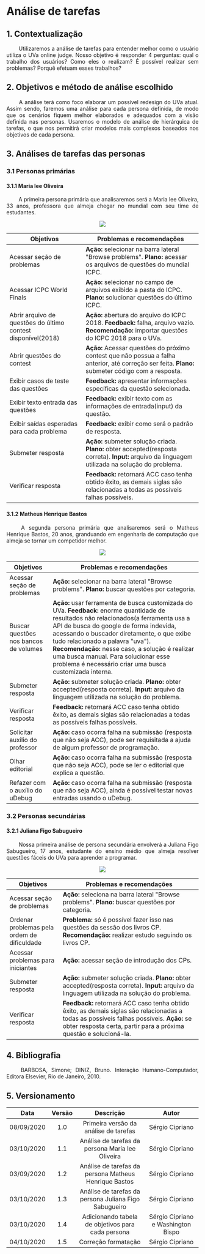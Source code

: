# Análise de tarefas

## 1. Contextualização

<p align="justify"> &emsp;&emsp; Utilizaremos a análise de tarefas para entender melhor como o usuário utiliza o UVa online judge. Nosso objetivo é responder 4 perguntas: qual o trabalho dos usuários? Como eles o realizam? É possível realizar sem problemas? Porquê efetuam esses trabalhos?</p>

## 2. Objetivos e método de análise escolhido

<p align="justify"> &emsp;&emsp; A análise terá como foco elaborar um possível redesign do UVa atual. Assim sendo, faremos uma análise para cada persona definida, de modo que os cenários fiquem melhor elaborados e adequados com a visão definida nas personas. Usaremos o modelo de análise de hierárquica de tarefas, o que nos permitirá criar modelos mais complexos baseados nos objetivos de cada persona.</p>

## 3. Análises de tarefas das personas

### 3.1 Personas primárias

#### 3.1.1 Maria lee Oliveira

<p align="justify"> &emsp;&emsp; A primeira persona primária que analisaremos será a Maria lee Oliveira, 33 anos, professora que almeja chegar no mundial com seu time de estudantes.</p>

<p align="center">
  <img src="../../assets/analise_tarefas/Maria_Lee_Oliveira.jpeg">
</p>

| Objetivos | Problemas e recomendações |
|-|-|
| Acessar seção de problemas | **Ação:** selecionar na barra lateral "Browse problems". **Plano:** acessar os arquivos de questões do mundial ICPC. |
| Acessar ICPC World Finals | **Ação:** selecionar no campo de arquivos exibido a pasta do ICPC. **Plano:** solucionar questões do último ICPC. |
| Abrir arquivo de questões do último contest disponível(2018) | **Ação:** abertura do arquivo do ICPC 2018. **Feedback:** falha, arquivo vazio. **Recomendação:** importar questões do ICPC 2018 para o UVa. |
| Abrir questões do contest | **Ação:** Acessar questões do próximo contest que não possua a falha anterior, até correção ser feita. **Plano:** submeter código com a resposta. |
| Exibir casos de teste das questões | **Feedback:** apresentar informações específicas da questão selecionada. |
| Exibir texto entrada das questões | **Feedback:** exibir texto com as informações de entrada(input) da questão. |
| Exibir saídas esperadas para cada problema | **Feedback:** exibir como será o padrão de resposta. |
| Submeter resposta | **Ação:** submeter solução criada. **Plano:** obter accepted(resposta correta). **Input:** arquivo da linguagem utilizada na solução do problema. |
| Verificar resposta | **Feedback:** retornará ACC caso tenha obtido êxito, as demais siglas são relacionadas a todas as possíveis falhas possíveis. |

#### 3.1.2 Matheus Henrique Bastos

<p align="justify"> &emsp;&emsp; A segunda persona primária que analisaremos será o Matheus Henrique Bastos, 20 anos, granduando em engenharia de computação que almeja se tornar um competidor melhor.</p>

<p align="center">
  <img src="../../assets/analise_tarefas/Matheus_Henrique_Bastos.jpeg">
</p>

| Objetivos | Problemas e recomendações |
|-|-|
| Acessar seção de problemas | **Ação:** selecionar na barra lateral "Browse problems". **Plano:** buscar questões por categoria. |
| Buscar questões nos bancos de volumes | **Ação:** usar ferramenta de busca customizada do UVa. **Feedback:** enorme quantidade de resultados não relacionados(a ferramenta usa a API de busca do google de forma indevida, acessando o buscador diretamente, o que exibe tudo relacionado a palavra "uva"). **Recomendação:** nesse caso, a solução é realizar uma busca manual. Para solucionar esse problema é necessário criar uma busca customizada interna. |
| Submeter resposta | **Ação:** submeter solução criada. **Plano:** obter accepted(resposta correta). **Input:** arquivo da linguagem utilizada na solução do problema. |
| Verificar resposta | **Feedback:** retornará ACC caso tenha obtido êxito, as demais siglas são relacionadas a todas as possíveis falhas possíveis. |
| Solicitar auxilio do professor | **Ação:** caso ocorra falha na submissão (resposta que não seja ACC), pode ser requisitada a ajuda de algum professor de programação. |
| Olhar editorial | **Ação:** caso ocorra falha na submissão (resposta que não seja ACC), pode se ler o editorial que explica a questão. |
| Refazer com o auxílio do uDebug | **Ação:** caso ocorra falha na submissão (resposta que não seja ACC), ainda é possível testar novas entradas usando o uDebug. |

### 3.2 Personas secundárias

#### 3.2.1 Juliana Figo Sabugueiro

<p align="justify"> &emsp;&emsp; Nossa primeira análise de persona secundária envolverá a Juliana Figo Sabugueiro, 17 anos, estudante do ensino médio que almeja resolver questões fáceis do UVa para aprender a programar.</p>

<p align="center">
  <img src="../../assets/analise_tarefas/Juliana_Figo_Sabugueiro.jpeg">
</p>

| Objetivos | Problemas e recomendações |
|-|-|
| Acessar seção de problemas | **Ação:** seleciona na barra lateral "Browse problems". **Plano:** buscar questões por categoria. |
| Ordenar problemas pela ordem de dificuldade | **Problema:** só é possível fazer isso nas questões da sessão dos livros CP. **Recomendação:** realizar estudo seguindo os livros CP. |
| Acessar problemas para iniciantes | **Ação:** acessar seção de introdução dos CPs. |
| Submeter resposta | **Ação:** submeter solução criada. **Plano:** obter accepted(resposta correta). **Input:** arquivo da linguagem utilizada na solução do problema. |
| Verificar resposta | **Feedback:** retornará ACC caso tenha obtido êxito, as demais siglas são relacionadas a todas as possíveis falhas possíveis. **Ação:** se obter resposta certa, partir para a próxima questão e solucioná-la. |

## 4. Bibliografia

<p align="justify"> &emsp;&emsp; BARBOSA, Simone; DINIZ, Bruno. Interação Humano-Computador, Editora Elsevier, Rio de Janeiro, 2010. </p>

## 5. Versionamento

|Data|Versão|Descrição|Autor|
|:-:|:-:|:-:|:-:|
|08/09/2020|1.0|Primeira versão da análise de tarefas|Sérgio Cipriano|
|03/10/2020|1.1|Análise de tarefas da persona Maria lee Oliveira|Sérgio Cipriano|
|03/09/2020|1.2|Análise de tarefas da persona Matheus Henrique Bastos|Sérgio Cipriano|
|03/10/2020|1.3|Análise de tarefas da persona Juliana Figo Sabugueiro|Sérgio Cipriano|
|03/10/2020|1.4|Adicionando tabela de objetivos para cada persona|Sérgio Cipriano e Washington Bispo|
|04/10/2020|1.5|Correção formatação|Sérgio Cipriano|
